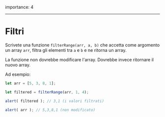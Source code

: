 importance: 4

---

# Filtri

Scrivete una funzione `filterRange(arr, a, b)` che accetta come argomento un array `arr`, filtra gli elementi tra `a` e `b` e ne ritorna un array. 

La funzione non dovrebbe modificare l'array. Dovrebbe invece ritornare il nuovo array.

Ad esempio:

```js
let arr = [5, 3, 8, 1];

let filtered = filterRange(arr, 1, 4); 

alert( filtered ); // 3,1 (i valori filtrati)

alert( arr ); // 5,3,8,1 (non modificato)
```

